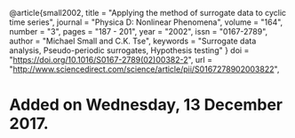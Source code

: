 @article{small2002,
title = "Applying the method of surrogate data to cyclic time series",
journal = "Physica D: Nonlinear Phenomena",
volume = "164",
number = "3",
pages = "187 - 201",
year = "2002",
issn = "0167-2789",
author = "Michael Small and C.K. Tse",
keywords = "Surrogate data analysis, Pseudo-periodic surrogates, Hypothesis testing"
}
doi = "https://doi.org/10.1016/S0167-2789(02)00382-2",
url = "http://www.sciencedirect.com/science/article/pii/S0167278902003822",


# Added on Wednesday, 13 December 2017.
